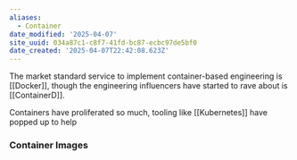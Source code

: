 ```yaml
---
aliases:
  - Container
date_modified: '2025-04-07'
site_uuid: 034a87c1-c8f7-41fd-bc87-ecbc97de5bf0
date_created: '2025-04-07T22:42:08.623Z'
---
```





The market standard service to implement container-based engineering is [[Docker]], though the engineering influencers have started to rave about is [[ContainerD]].  

Containers have proliferated so much, tooling like [[Kubernetes]] have popped up to help 

### Container Images